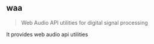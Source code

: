 <a name="module_waa"></a>

## waa
> Web Audio API utilities for digital signal processing

It provides web audio api utilities

